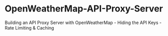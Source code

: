 # OpenWeatherMap-API-Proxy-Server
Building an API Proxy Server with OpenWeatherMap - Hiding the  API Keys - Rate Limiting &amp; Caching
